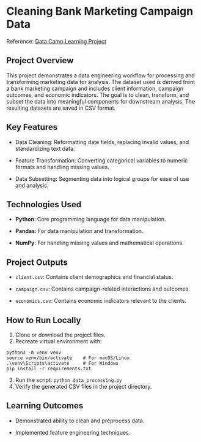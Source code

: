 # Cleaning Bank Marketing Campaign Data
Reference: [Data Camp Learning Project](https://projects.datacamp.com/projects/1613)
## Project Overview
This project demonstrates a data engineering workflow for processing and transforming marketing data for analysis. The dataset used is derived from a bank marketing campaign and includes client information, campaign outcomes, and economic indicators. The goal is to clean, transform, and subset the data into meaningful components for downstream analysis. The resulting datasets are saved in CSV format.

## Key Features

- Data Cleaning: Reformatting date fields, replacing invalid values, and standardizing text data.

- Feature Transformation: Converting categorical variables to numeric formats and handling missing values.

- Data Subsetting: Segmenting data into logical groups for ease of use and analysis.

## Technologies Used

- **Python**: Core programming language for data manipulation.

- **Pandas**: For data manipulation and transformation.

- **NumPy**: For handling missing values and mathematical operations.


## Project Outputs

- `client.csv`: Contains client demographics and financial status.

- `campaign.csv`: Contains campaign-related interactions and outcomes.

- `economics.csv`: Contains economic indicators relevant to the clients.

## How to Run Locally
1. Clone or download the project files.
2. Recreate virtual environment with: 
```
python3 -m venv venv
source venv/bin/activate    # For macOS/Linux
.\venv\Scripts\activate     # For Windows
pip install -r requirements.txt
```
3. Run the script:
`python data_processing.py`
4. Verify the generated CSV files in the project directory.


## Learning Outcomes

- Demonstrated ability to clean and preprocess data.

- Implemented feature engineering techniques.


